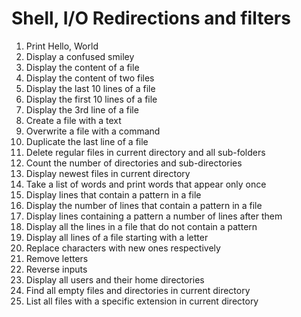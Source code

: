 # Shell, I/O Redirections and filters
1. Print Hello, World
2. Display a confused smiley
3. Display the content of a file
4. Display the content of two files
5. Display the last 10 lines of a file
6. Display the first 10 lines of a file
7. Display the 3rd line of a file
8. Create a file with a text
9. Overwrite a file with a command
10. Duplicate the last line of a file
11. Delete regular files in current directory and all sub-folders
12. Count the number of directories and sub-directories
13. Display newest files in current directory
14. Take a list of words and print words that appear only once
15. Display lines that contain a pattern in a file
16. Display the number of lines that contain a pattern in a file
17. Display lines containing a pattern a number of lines after them
18. Display all the lines in a  file that do not contain a pattern
19. Display all lines of a file starting with a letter
20. Replace characters with new ones respectively
21. Remove letters
22. Reverse inputs
23. Display all users and their home directories
24. Find all empty files and directories in current directory
25. List all files with a specific extension in current directory
